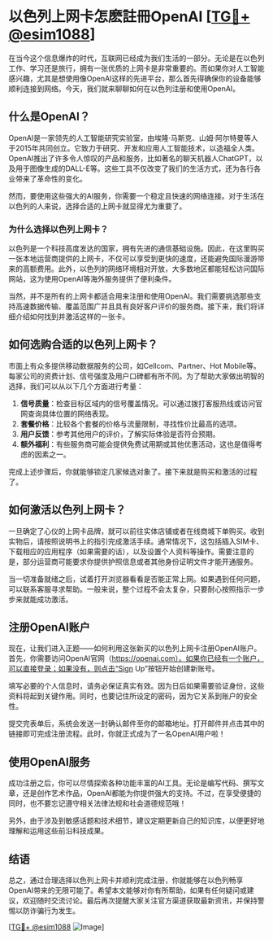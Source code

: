# 以色列上网卡怎麽註冊OpenAI [[TG💪+ @esim1088](https://t.me/s/esim1088)]

在当今这个信息爆炸的时代，互联网已经成为我们生活的一部分。无论是在以色列工作、学习还是旅行，拥有一张优质的上网卡是非常重要的。而如果你对人工智能感兴趣，尤其是想使用像OpenAI这样的先进平台，那么首先得确保你的设备能够顺利连接到网络。今天，我们就来聊聊如何在以色列注册和使用OpenAI。

## 什么是OpenAI？

OpenAI是一家领先的人工智能研究实验室，由埃隆·马斯克、山姆·阿尔特曼等人于2015年共同创立。它致力于研究、开发和应用人工智能技术，以造福全人类。OpenAI推出了许多令人惊叹的产品和服务，比如著名的聊天机器人ChatGPT，以及用于图像生成的DALL-E等。这些工具不仅改变了我们的生活方式，还为各行各业带来了革命性的变化。

然而，要使用这些强大的AI服务，你需要一个稳定且快速的网络连接。对于生活在以色列的人来说，选择合适的上网卡就显得尤为重要了。

### 为什么选择以色列上网卡？

以色列是一个科技高度发达的国家，拥有先进的通信基础设施。因此，在这里购买一张本地运营商提供的上网卡，不仅可以享受到更快的速度，还能避免国际漫游带来的高额费用。此外，以色列的网络环境相对开放，大多数地区都能轻松访问国际网站，这为使用OpenAI等海外服务提供了便利条件。

当然，并不是所有的上网卡都适合用来注册和使用OpenAI。我们需要挑选那些支持高速数据传输、覆盖范围广并且具有良好客户评价的服务商。接下来，我们将详细介绍如何找到并激活这样的一张卡。

## 如何选购合适的以色列上网卡？

市面上有众多提供移动数据服务的公司，如Cellcom、Partner、Hot Mobile等。每家公司的资费计划、信号强度及用户口碑都有所不同。为了帮助大家做出明智的选择，我们可以从以下几个方面进行考量：

1. **信号质量**：检查目标区域内的信号覆盖情况。可以通过拨打客服热线或访问官网查询具体位置的网络表现。
2. **套餐价格**：比较各个套餐的价格与流量限制，寻找性价比最高的选项。
3. **用户反馈**：参考其他用户的评价，了解实际体验是否符合预期。
4. **额外福利**：有些服务商可能会提供免费试用期或其他优惠活动，这也是值得考虑的因素之一。

完成上述步骤后，你就能够锁定几家候选对象了。接下来就是购买和激活的过程了。

## 如何激活以色列上网卡？

一旦确定了心仪的上网卡品牌，就可以前往实体店铺或者在线商城下单购买。收到实物后，请按照说明书上的指引完成激活手续。通常情况下，这包括插入SIM卡、下载相应的应用程序（如果需要的话），以及设置个人资料等操作。需要注意的是，部分运营商可能要求你提供护照信息或者其他身份证明文件才能开通服务。

当一切准备就绪之后，试着打开浏览器看看是否能正常上网。如果遇到任何问题，可以联系客服寻求帮助。一般来说，整个过程不会太复杂，只要耐心按照指示一步步来就能成功激活。

## 注册OpenAI账户

现在，让我们进入正题——如何利用这张新买的以色列上网卡注册OpenAI账户。首先，你需要访问OpenAI官网（https://openai.com）。如果你已经有一个账户，可以直接登录；如果没有，则点击“Sign Up”按钮开始创建新账号。

填写必要的个人信息时，请务必保证真实有效。因为日后如果需要验证身份，这些资料将起到关键作用。同时，也要记住所设定的密码，因为它关系到账户的安全性。

提交完表单后，系统会发送一封确认邮件至你的邮箱地址。打开邮件并点击其中的链接即可完成注册流程。此时，你就正式成为了一名OpenAI用户啦！

## 使用OpenAI服务

成功注册之后，你可以尽情探索各种功能丰富的AI工具。无论是编写代码、撰写文章，还是创作艺术作品，OpenAI都能为你提供强大的支持。不过，在享受便捷的同时，也不要忘记遵守相关法律法规和社会道德规范哦！

另外，由于涉及到敏感话题和技术细节，建议定期更新自己的知识库，以便更好地理解和运用这些前沿科技成果。

## 结语

总之，通过合理选择以色列上网卡并顺利完成注册，你就能够在以色列畅享OpenAI带来的无限可能了。希望本文能够对你有所帮助，如果有任何疑问或建议，欢迎随时交流讨论。最后再次提醒大家关注官方渠道获取最新资讯，并保持警惕以防诈骗行为发生。

[[TG💪+ @esim1088](https://t.me/s/esim1088) ![Image](https://i.postimg.cc/4NQfJmqS/Snipaste-2025-05-13-00-14-12.png)]